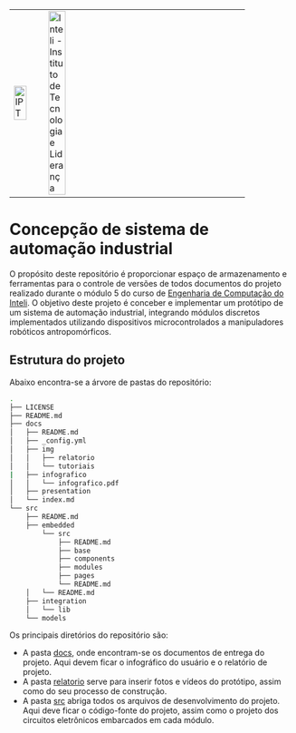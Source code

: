 <table>
<tr>
<td>
<a href= "https://www.ipt.br/"><img src="https://www.ipt.br/imagens/logo_ipt.gif" alt="IPT" border="0" width="70%"></a>
</td>
<td><a href= "https://www.inteli.edu.br/"><img src="https://www.inteli.edu.br/wp-content/uploads/2021/08/20172028/marca_1-2.png" alt="Inteli - Instituto de Tecnologia e Liderança" border="0" width="30%"></a>
</td>
</tr>
</table>


# Concepção de sistema de automação industrial
O propósito deste repositório é proporcionar espaço de armazenamento e ferramentas para o controle de versões de todos documentos do projeto realizado durante o módulo 5 do curso de [Engenharia de Computação do Inteli](https://www.inteli.edu.br/engenharia-da-computacao/). O objetivo deste projeto é conceber e implementar um protótipo de um sistema de automação industrial, integrando módulos discretos implementados utilizando dispositivos microcontrolados a manipuladores robóticos antropomórficos.

## Estrutura do projeto

Abaixo encontra-se a árvore de pastas do repositório:

``` bash
.
├── LICENSE
├── README.md
├── docs
│   ├── README.md
│   ├── _config.yml
│   ├── img
│   │   ├── relatorio
│   │   └── tutoriais
|   ├── infografico
│   │   └── infografico.pdf
│   ├── presentation
│   └── index.md
└── src
    ├── README.md
    ├── embedded
        └── src
            ├── README.md
            ├── base
            ├── components
            ├── modules
            ├── pages
            └── README.md
    │   └── README.md
    ├── integration
    │   └── lib
    └── models
```

Os principais diretórios do repositório são: 
- A pasta [docs](./docs), onde encontram-se os documentos de entrega do projeto. Aqui devem ficar o infográfico do usuário e o relatório de projeto.
- A pasta [relatorio](./docs/img/relatorio/) serve para inserir fotos e vídeos do protótipo, assim como do seu processo de construção.
- A pasta [src](./src) abriga todos os arquivos de desenvolvimento do projeto. Aqui deve ficar o código-fonte do projeto, assim como o projeto dos circuitos eletrônicos embarcados em cada módulo.
